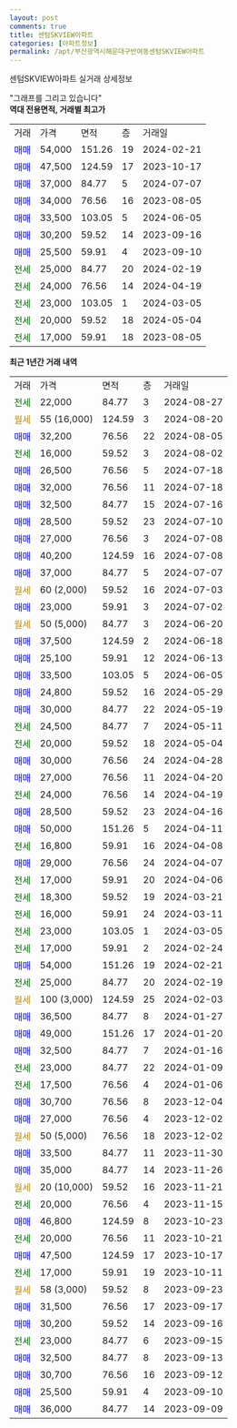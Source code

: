 ```yaml
---
layout: post
comments: true
title: 센텀SKVIEW아파트
categories: [아파트정보]
permalink: /apt/부산광역시해운대구반여동센텀SKVIEW아파트
---
```


센텀SKVIEW아파트 실거래 상세정보

<script type="text/javascript">
  google.charts.load('current', {'packages':['line', 'corechart']});
  google.charts.setOnLoadCallback(drawChart);

  function drawChart() {
    var data = new google.visualization.DataTable();
    data.addColumn('date', '거래일');
    data.addColumn('number', "매매");
    data.addColumn('number', "전세");
    data.addColumn('number', "전매");

    data.addRows([[new Date(Date.parse("2024-08-27")), null, 22000, null], [new Date(Date.parse("2024-08-20")), null, null, null], [new Date(Date.parse("2024-08-05")), 32200, null, null], [new Date(Date.parse("2024-08-02")), null, 16000, null], [new Date(Date.parse("2024-07-18")), 26500, null, null], [new Date(Date.parse("2024-07-18")), 32000, null, null], [new Date(Date.parse("2024-07-16")), 32500, null, null], [new Date(Date.parse("2024-07-10")), 28500, null, null], [new Date(Date.parse("2024-07-08")), 27000, null, null], [new Date(Date.parse("2024-07-08")), 40200, null, null], [new Date(Date.parse("2024-07-07")), 37000, null, null], [new Date(Date.parse("2024-07-03")), null, null, null], [new Date(Date.parse("2024-07-02")), 23000, null, null], [new Date(Date.parse("2024-06-20")), null, null, null], [new Date(Date.parse("2024-06-18")), 37500, null, null], [new Date(Date.parse("2024-06-13")), 25100, null, null], [new Date(Date.parse("2024-06-05")), 33500, null, null], [new Date(Date.parse("2024-05-29")), 24800, null, null], [new Date(Date.parse("2024-05-19")), 30000, null, null], [new Date(Date.parse("2024-05-11")), null, 24500, null], [new Date(Date.parse("2024-05-04")), null, 20000, null], [new Date(Date.parse("2024-04-28")), 30000, null, null], [new Date(Date.parse("2024-04-20")), 27000, null, null], [new Date(Date.parse("2024-04-19")), null, 24000, null], [new Date(Date.parse("2024-04-16")), 28500, null, null], [new Date(Date.parse("2024-04-11")), 50000, null, null], [new Date(Date.parse("2024-04-08")), null, 16800, null], [new Date(Date.parse("2024-04-07")), 29000, null, null], [new Date(Date.parse("2024-04-06")), null, 17000, null], [new Date(Date.parse("2024-03-21")), null, 18300, null], [new Date(Date.parse("2024-03-11")), null, 16000, null], [new Date(Date.parse("2024-03-05")), null, 23000, null], [new Date(Date.parse("2024-02-24")), null, 17000, null], [new Date(Date.parse("2024-02-21")), 54000, null, null], [new Date(Date.parse("2024-02-19")), null, 25000, null], [new Date(Date.parse("2024-02-03")), null, null, null], [new Date(Date.parse("2024-01-27")), 36500, null, null], [new Date(Date.parse("2024-01-20")), 49000, null, null], [new Date(Date.parse("2024-01-16")), 32500, null, null], [new Date(Date.parse("2024-01-09")), null, 23000, null], [new Date(Date.parse("2024-01-06")), null, 17500, null], [new Date(Date.parse("2023-12-04")), 30700, null, null], [new Date(Date.parse("2023-12-02")), 27000, null, null], [new Date(Date.parse("2023-12-02")), null, null, null], [new Date(Date.parse("2023-11-30")), 33500, null, null], [new Date(Date.parse("2023-11-26")), 35000, null, null], [new Date(Date.parse("2023-11-21")), null, null, null], [new Date(Date.parse("2023-11-15")), null, 20000, null], [new Date(Date.parse("2023-10-23")), 46800, null, null], [new Date(Date.parse("2023-10-21")), null, 20000, null], [new Date(Date.parse("2023-10-17")), 47500, null, null], [new Date(Date.parse("2023-10-11")), null, 17000, null], [new Date(Date.parse("2023-09-23")), null, null, null], [new Date(Date.parse("2023-09-17")), 31500, null, null], [new Date(Date.parse("2023-09-16")), 30200, null, null], [new Date(Date.parse("2023-09-15")), null, 23000, null], [new Date(Date.parse("2023-09-13")), 32500, null, null], [new Date(Date.parse("2023-09-12")), 30700, null, null], [new Date(Date.parse("2023-09-10")), 25500, null, null], [new Date(Date.parse("2023-09-09")), 36000, null, null]]);

    var options = {
      hAxis: {
        format: 'yyyy/MM/dd'
      },    
      lineWidth: 0,
      pointsVisible: true,    
      title: '최근 1년간 유형별 실거래가 분포',
      legend: { position: 'bottom' }
    };

    var formatter = new google.visualization.NumberFormat({pattern:'###,###'} );
    formatter.format(data, 1);
    formatter.format(data, 2);
    
    setTimeout(function() {
        var chart = new google.visualization.LineChart(document.getElementById('columnchart_material'));
        chart.draw(data, (options));
        document.getElementById('loading').style.display = 'none';
    }, 200);
  }
</script>


<div id="loading" style="z-index:20; display: block; margin-left: 0px">"그래프를 그리고 있습니다"</div>
<div id="columnchart_material" style="width: 95%; margin-left: 0px; display: block"></div>
<!-- contents start -->
<b>역대 전용면적, 거래별 최고가</b>
<table class="sortable">
    <tr>
      <td>거래</td>
      <td>가격</td>
      <td>면적</td>
      <td>층</td>
      <td>거래일</td>
    </tr>
        <tr>
          <td><a style="color: blue">매매</a></td>
          <td>54,000</td>
          <td>151.26</td>
          <td>19</td>
          <td>2024-02-21</td>
        </tr>            <tr>
          <td><a style="color: blue">매매</a></td>
          <td>47,500</td>
          <td>124.59</td>
          <td>17</td>
          <td>2023-10-17</td>
        </tr>            <tr>
          <td><a style="color: blue">매매</a></td>
          <td>37,000</td>
          <td>84.77</td>
          <td>5</td>
          <td>2024-07-07</td>
        </tr>            <tr>
          <td><a style="color: blue">매매</a></td>
          <td>34,000</td>
          <td>76.56</td>
          <td>16</td>
          <td>2023-08-05</td>
        </tr>            <tr>
          <td><a style="color: blue">매매</a></td>
          <td>33,500</td>
          <td>103.05</td>
          <td>5</td>
          <td>2024-06-05</td>
        </tr>            <tr>
          <td><a style="color: blue">매매</a></td>
          <td>30,200</td>
          <td>59.52</td>
          <td>14</td>
          <td>2023-09-16</td>
        </tr>            <tr>
          <td><a style="color: blue">매매</a></td>
          <td>25,500</td>
          <td>59.91</td>
          <td>4</td>
          <td>2023-09-10</td>
        </tr>        
        <tr>
              <td><a style="color: darkgreen">전세</a></td>
              <td>25,000</td>
              <td>84.77</td>
              <td>20</td>
              <td>2024-02-19</td>
            </tr>            <tr>
              <td><a style="color: darkgreen">전세</a></td>
              <td>24,000</td>
              <td>76.56</td>
              <td>14</td>
              <td>2024-04-19</td>
            </tr>            <tr>
              <td><a style="color: darkgreen">전세</a></td>
              <td>23,000</td>
              <td>103.05</td>
              <td>1</td>
              <td>2024-03-05</td>
            </tr>            <tr>
              <td><a style="color: darkgreen">전세</a></td>
              <td>20,000</td>
              <td>59.52</td>
              <td>18</td>
              <td>2024-05-04</td>
            </tr>            <tr>
              <td><a style="color: darkgreen">전세</a></td>
              <td>17,000</td>
              <td>59.91</td>
              <td>18</td>
              <td>2023-08-05</td>
            </tr>        
    
</table>

<b>최근 1년간 거래 내역</b>

<table class="sortable">
    <tr>
      <td>거래</td>
      <td>가격</td>
      <td>면적</td>
      <td>층</td>
      <td>거래일</td>
    </tr>
    <tr>
      <td><a style="color: darkgreen">전세</a></td>
      <td>22,000</td>
      <td>84.77</td>
      <td>3</td>
      <td>2024-08-27</td>
    </tr>          <tr>
      <td><a style="color: darkgoldenrod">월세</a></td>
      <td>55 (16,000)</td>
      <td>124.59</td>
      <td>3</td>
      <td>2024-08-20</td>
    </tr>          <tr>
      <td><a style="color: blue">매매</a></td>
      <td>32,200</td>
      <td>76.56</td>
      <td>22</td>
      <td>2024-08-05</td>
    </tr>          <tr>
      <td><a style="color: darkgreen">전세</a></td>
      <td>16,000</td>
      <td>59.52</td>
      <td>3</td>
      <td>2024-08-02</td>
    </tr>          <tr>
      <td><a style="color: blue">매매</a></td>
      <td>26,500</td>
      <td>76.56</td>
      <td>5</td>
      <td>2024-07-18</td>
    </tr>          <tr>
      <td><a style="color: blue">매매</a></td>
      <td>32,000</td>
      <td>76.56</td>
      <td>11</td>
      <td>2024-07-18</td>
    </tr>          <tr>
      <td><a style="color: blue">매매</a></td>
      <td>32,500</td>
      <td>84.77</td>
      <td>15</td>
      <td>2024-07-16</td>
    </tr>          <tr>
      <td><a style="color: blue">매매</a></td>
      <td>28,500</td>
      <td>59.52</td>
      <td>23</td>
      <td>2024-07-10</td>
    </tr>          <tr>
      <td><a style="color: blue">매매</a></td>
      <td>27,000</td>
      <td>76.56</td>
      <td>3</td>
      <td>2024-07-08</td>
    </tr>          <tr>
      <td><a style="color: blue">매매</a></td>
      <td>40,200</td>
      <td>124.59</td>
      <td>16</td>
      <td>2024-07-08</td>
    </tr>          <tr>
      <td><a style="color: blue">매매</a></td>
      <td>37,000</td>
      <td>84.77</td>
      <td>5</td>
      <td>2024-07-07</td>
    </tr>          <tr>
      <td><a style="color: darkgoldenrod">월세</a></td>
      <td>60 (2,000)</td>
      <td>59.52</td>
      <td>16</td>
      <td>2024-07-03</td>
    </tr>          <tr>
      <td><a style="color: blue">매매</a></td>
      <td>23,000</td>
      <td>59.91</td>
      <td>3</td>
      <td>2024-07-02</td>
    </tr>          <tr>
      <td><a style="color: darkgoldenrod">월세</a></td>
      <td>50 (5,000)</td>
      <td>84.77</td>
      <td>3</td>
      <td>2024-06-20</td>
    </tr>          <tr>
      <td><a style="color: blue">매매</a></td>
      <td>37,500</td>
      <td>124.59</td>
      <td>2</td>
      <td>2024-06-18</td>
    </tr>          <tr>
      <td><a style="color: blue">매매</a></td>
      <td>25,100</td>
      <td>59.91</td>
      <td>12</td>
      <td>2024-06-13</td>
    </tr>          <tr>
      <td><a style="color: blue">매매</a></td>
      <td>33,500</td>
      <td>103.05</td>
      <td>5</td>
      <td>2024-06-05</td>
    </tr>          <tr>
      <td><a style="color: blue">매매</a></td>
      <td>24,800</td>
      <td>59.52</td>
      <td>16</td>
      <td>2024-05-29</td>
    </tr>          <tr>
      <td><a style="color: blue">매매</a></td>
      <td>30,000</td>
      <td>84.77</td>
      <td>22</td>
      <td>2024-05-19</td>
    </tr>          <tr>
      <td><a style="color: darkgreen">전세</a></td>
      <td>24,500</td>
      <td>84.77</td>
      <td>7</td>
      <td>2024-05-11</td>
    </tr>          <tr>
      <td><a style="color: darkgreen">전세</a></td>
      <td>20,000</td>
      <td>59.52</td>
      <td>18</td>
      <td>2024-05-04</td>
    </tr>          <tr>
      <td><a style="color: blue">매매</a></td>
      <td>30,000</td>
      <td>76.56</td>
      <td>24</td>
      <td>2024-04-28</td>
    </tr>          <tr>
      <td><a style="color: blue">매매</a></td>
      <td>27,000</td>
      <td>76.56</td>
      <td>11</td>
      <td>2024-04-20</td>
    </tr>          <tr>
      <td><a style="color: darkgreen">전세</a></td>
      <td>24,000</td>
      <td>76.56</td>
      <td>14</td>
      <td>2024-04-19</td>
    </tr>          <tr>
      <td><a style="color: blue">매매</a></td>
      <td>28,500</td>
      <td>59.52</td>
      <td>23</td>
      <td>2024-04-16</td>
    </tr>          <tr>
      <td><a style="color: blue">매매</a></td>
      <td>50,000</td>
      <td>151.26</td>
      <td>5</td>
      <td>2024-04-11</td>
    </tr>          <tr>
      <td><a style="color: darkgreen">전세</a></td>
      <td>16,800</td>
      <td>59.91</td>
      <td>16</td>
      <td>2024-04-08</td>
    </tr>          <tr>
      <td><a style="color: blue">매매</a></td>
      <td>29,000</td>
      <td>76.56</td>
      <td>24</td>
      <td>2024-04-07</td>
    </tr>          <tr>
      <td><a style="color: darkgreen">전세</a></td>
      <td>17,000</td>
      <td>59.91</td>
      <td>20</td>
      <td>2024-04-06</td>
    </tr>          <tr>
      <td><a style="color: darkgreen">전세</a></td>
      <td>18,300</td>
      <td>59.52</td>
      <td>19</td>
      <td>2024-03-21</td>
    </tr>          <tr>
      <td><a style="color: darkgreen">전세</a></td>
      <td>16,000</td>
      <td>59.91</td>
      <td>24</td>
      <td>2024-03-11</td>
    </tr>          <tr>
      <td><a style="color: darkgreen">전세</a></td>
      <td>23,000</td>
      <td>103.05</td>
      <td>1</td>
      <td>2024-03-05</td>
    </tr>          <tr>
      <td><a style="color: darkgreen">전세</a></td>
      <td>17,000</td>
      <td>59.91</td>
      <td>2</td>
      <td>2024-02-24</td>
    </tr>          <tr>
      <td><a style="color: blue">매매</a></td>
      <td>54,000</td>
      <td>151.26</td>
      <td>19</td>
      <td>2024-02-21</td>
    </tr>          <tr>
      <td><a style="color: darkgreen">전세</a></td>
      <td>25,000</td>
      <td>84.77</td>
      <td>20</td>
      <td>2024-02-19</td>
    </tr>          <tr>
      <td><a style="color: darkgoldenrod">월세</a></td>
      <td>100 (3,000)</td>
      <td>124.59</td>
      <td>25</td>
      <td>2024-02-03</td>
    </tr>          <tr>
      <td><a style="color: blue">매매</a></td>
      <td>36,500</td>
      <td>84.77</td>
      <td>8</td>
      <td>2024-01-27</td>
    </tr>          <tr>
      <td><a style="color: blue">매매</a></td>
      <td>49,000</td>
      <td>151.26</td>
      <td>17</td>
      <td>2024-01-20</td>
    </tr>          <tr>
      <td><a style="color: blue">매매</a></td>
      <td>32,500</td>
      <td>84.77</td>
      <td>7</td>
      <td>2024-01-16</td>
    </tr>          <tr>
      <td><a style="color: darkgreen">전세</a></td>
      <td>23,000</td>
      <td>84.77</td>
      <td>22</td>
      <td>2024-01-09</td>
    </tr>          <tr>
      <td><a style="color: darkgreen">전세</a></td>
      <td>17,500</td>
      <td>76.56</td>
      <td>4</td>
      <td>2024-01-06</td>
    </tr>          <tr>
      <td><a style="color: blue">매매</a></td>
      <td>30,700</td>
      <td>76.56</td>
      <td>8</td>
      <td>2023-12-04</td>
    </tr>          <tr>
      <td><a style="color: blue">매매</a></td>
      <td>27,000</td>
      <td>76.56</td>
      <td>4</td>
      <td>2023-12-02</td>
    </tr>          <tr>
      <td><a style="color: darkgoldenrod">월세</a></td>
      <td>50 (5,000)</td>
      <td>76.56</td>
      <td>18</td>
      <td>2023-12-02</td>
    </tr>          <tr>
      <td><a style="color: blue">매매</a></td>
      <td>33,500</td>
      <td>84.77</td>
      <td>11</td>
      <td>2023-11-30</td>
    </tr>          <tr>
      <td><a style="color: blue">매매</a></td>
      <td>35,000</td>
      <td>84.77</td>
      <td>14</td>
      <td>2023-11-26</td>
    </tr>          <tr>
      <td><a style="color: darkgoldenrod">월세</a></td>
      <td>20 (10,000)</td>
      <td>59.52</td>
      <td>16</td>
      <td>2023-11-21</td>
    </tr>          <tr>
      <td><a style="color: darkgreen">전세</a></td>
      <td>20,000</td>
      <td>76.56</td>
      <td>4</td>
      <td>2023-11-15</td>
    </tr>          <tr>
      <td><a style="color: blue">매매</a></td>
      <td>46,800</td>
      <td>124.59</td>
      <td>8</td>
      <td>2023-10-23</td>
    </tr>          <tr>
      <td><a style="color: darkgreen">전세</a></td>
      <td>20,000</td>
      <td>76.56</td>
      <td>11</td>
      <td>2023-10-21</td>
    </tr>          <tr>
      <td><a style="color: blue">매매</a></td>
      <td>47,500</td>
      <td>124.59</td>
      <td>17</td>
      <td>2023-10-17</td>
    </tr>          <tr>
      <td><a style="color: darkgreen">전세</a></td>
      <td>17,000</td>
      <td>59.91</td>
      <td>19</td>
      <td>2023-10-11</td>
    </tr>          <tr>
      <td><a style="color: darkgoldenrod">월세</a></td>
      <td>58 (3,000)</td>
      <td>59.52</td>
      <td>8</td>
      <td>2023-09-23</td>
    </tr>          <tr>
      <td><a style="color: blue">매매</a></td>
      <td>31,500</td>
      <td>76.56</td>
      <td>17</td>
      <td>2023-09-17</td>
    </tr>          <tr>
      <td><a style="color: blue">매매</a></td>
      <td>30,200</td>
      <td>59.52</td>
      <td>14</td>
      <td>2023-09-16</td>
    </tr>          <tr>
      <td><a style="color: darkgreen">전세</a></td>
      <td>23,000</td>
      <td>84.77</td>
      <td>6</td>
      <td>2023-09-15</td>
    </tr>          <tr>
      <td><a style="color: blue">매매</a></td>
      <td>32,500</td>
      <td>84.77</td>
      <td>8</td>
      <td>2023-09-13</td>
    </tr>          <tr>
      <td><a style="color: blue">매매</a></td>
      <td>30,700</td>
      <td>76.56</td>
      <td>16</td>
      <td>2023-09-12</td>
    </tr>          <tr>
      <td><a style="color: blue">매매</a></td>
      <td>25,500</td>
      <td>59.91</td>
      <td>4</td>
      <td>2023-09-10</td>
    </tr>          <tr>
      <td><a style="color: blue">매매</a></td>
      <td>36,000</td>
      <td>84.77</td>
      <td>14</td>
      <td>2023-09-09</td>
    </tr>      </table>
<!-- contents end -->    

